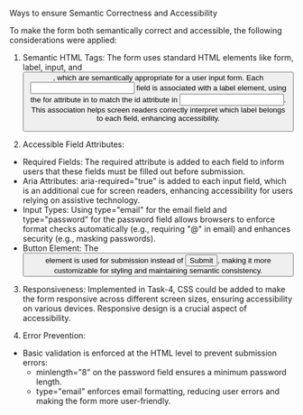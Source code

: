 Ways to ensure Semantic Correctness and Accessibility

To make the form both semantically correct and accessible, the following considerations were applied:

1. Semantic HTML Tags:
The form uses standard HTML elements like form, label, input, and <button>, which are semantically appropriate for a user input form. Each <input> field is associated with a label element, using the for attribute in <label> to match the id attribute in <input>. This association helps screen readers correctly interpret which label belongs to each field, enhancing accessibility.

2. Accessible Field Attributes:
- Required Fields: The required attribute is added to each field to inform users that these fields must be filled out before submission.
- Aria Attributes: aria-required="true" is added to each input field, which is an additional cue for screen readers, enhancing accessibility for users relying on assistive technology.
- Input Types: Using type="email" for the email field and type="password" for the password field allows browsers to enforce format checks automatically (e.g., requiring "@" in email) and enhances security (e.g., masking passwords).
- Button Element: The <button type="submit"> element is used for submission instead of <input type="submit">, making it more customizable for styling and maintaining semantic consistency.

3. Responsiveness:
Implemented in Task-4, CSS could be added to make the form responsive across different screen sizes, ensuring accessibility on various devices. Responsive design is a crucial aspect of accessibility.

4. Error Prevention:
- Basic validation is enforced at the HTML level to prevent submission errors:
    - minlength="8" on the password field ensures a minimum password length.
    - type="email" enforces email formatting, reducing user errors and making the form more user-friendly.
